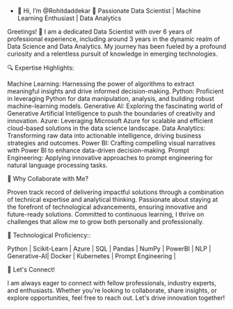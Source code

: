- 👋 Hi, I’m @Rohitdaddekar
🚀 Passionate Data Scientist | Machine Learning Enthusiast | Data Analytics

Greetings! 👋 I am a dedicated Data Scientist with over 6 years of professional experience, including around 3 years in the dynamic realm of Data Science and Data Analytics. My journey has been fueled by a profound curiosity and a relentless pursuit of knowledge in emerging technologies.

🔍 Expertise Highlights:

Machine Learning: Harnessing the power of algorithms to extract meaningful insights and drive informed decision-making.
Python: Proficient in leveraging Python for data manipulation, analysis, and building robust machine-learning models.
Generative AI: Exploring the fascinating world of Generative Artificial Intelligence to push the boundaries of creativity and innovation.
Azure: Leveraging Microsoft Azure for scalable and efficient cloud-based solutions in the data science landscape.
Data Analytics: Transforming raw data into actionable intelligence, driving business strategies and outcomes.
Power BI: Crafting compelling visual narratives with Power BI to enhance data-driven decision-making.
Prompt Engineering: Applying innovative approaches to prompt engineering for natural language processing tasks.

🌟 Why Collaborate with Me?

Proven track record of delivering impactful solutions through a combination of technical expertise and analytical thinking.
Passionate about staying at the forefront of technological advancements, ensuring innovative and future-ready solutions.
Committed to continuous learning, I thrive on challenges that allow me to grow both personally and professionally.

🔨 Technological Proficiency::

Python | Scikit-Learn | Azure | SQL | Pandas | NumPy | PowerBI | NLP | Generative-AI| Docker | Kubernetes | Prompt Engineering |

👥 Let's Connect!

I am always eager to connect with fellow professionals, industry experts, and enthusiasts. Whether you're looking to collaborate, share insights, or explore opportunities, feel free to reach out. Let's drive innovation together!
